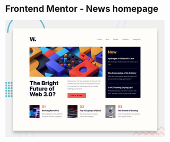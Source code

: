 # Frontend Mentor - News homepage

![Design preview for the News homepage coding challenge](preview.jpg)
